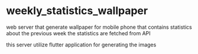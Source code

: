 # weekly_statistics_wallpaper

web server that generate wallpaper for mobile phone that contains statistics about the previous week 
the statistics are fetched from API 

this server utilize flutter application for generating the images


